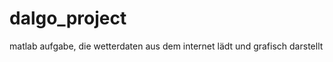 dalgo_project
=============

matlab aufgabe, die wetterdaten aus dem internet lädt und grafisch darstellt
